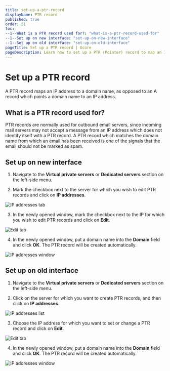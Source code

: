 ```yaml
---
title: set-up-a-ptr-record
displayName: PTR record
published: true
order: 51
toc:
--1--What is a PTR record used for?: "what-is-a-ptr-record-used-for"
--1--Set up on new interface: "set-up-on-new-interface"
--1--Set up on old interface: "set-up-on-old-interface"
pageTitle: Set up a PTR record | Gcore
pageDescription: Learn how to set up a PTR (Pointer) record to map an IP address to a domain name effectively.
---
```

# Set up a PTR record

A PTR record maps an IP address to a domain name, as opposed to an A record which points a domain name to an IP address.

## What is a PTR record used for?

PTR records are normally used for outbound email servers, since incoming mail servers may not accept a message from an IP address which does not identify itself with a PTR record. A PTR record which matches the domain name from which an email has been received is one of the signals that the email should not be marked as spam.

## Set up on new interface

1. Navigate to the **Virtual private servers** or **Dedicated servers** section on the left-side menu.

2. Mark the checkbox next to the server for which you wish to edit PTR records and click on **IP addresses**.

<img src="https://assets.gcore.pro/docs/hosting/virtual-servers/manage/set-up-a-ptr-record/1-id-ip-address-new.png" alt="IP addresses tab">

3. In the newly opened window, mark the checkbox next to the IP for which you wish to edit PTR records and click on **Edit**.
   
<img src="https://assets.gcore.pro/docs/hosting/virtual-servers/manage/set-up-a-ptr-record/2-ip-address-edit-new.png" alt="Edit tab">

4. In the newly opened window, put a domain name into the **Domain** field and click **OK**. The PTR record will be created automatically.

<img src="https://assets.gcore.pro/docs/hosting/virtual-servers/manage/set-up-a-ptr-record/3-domain-new.png" alt="IP addresses window">

## Set up on old interface

1. Navigate to the **Virtual private servers** or **Dedicated servers** section on the left-side menu.

2. Click on the server for which you want to create PTR records, and then click on **IP addresses**.

<img src="https://assets.gcore.pro/docs/hosting/virtual-servers/manage/set-up-a-ptr-record/4-ip-addressess-old.png" alt="IP addresses list">

3. Choose the IP address for which you want to set or change a PTR record and click on **Edit**.

<img src="https://assets.gcore.pro/docs/hosting/virtual-servers/manage/set-up-a-ptr-record/5-edit-old.png" alt="Edit tab">

4. In the newly opened window, put a domain name into the **Domain** field and click **OK**. The PTR record will be created automatically.

<img src="https://assets.gcore.pro/docs/hosting/virtual-servers/manage/set-up-a-ptr-record/6-domain-old.png" alt="IP addresses window">